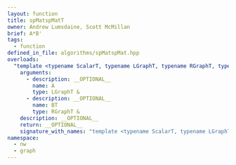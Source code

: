 ```yaml
---
layout: function
title: spMatspMatT
owner: Andrew Lumsdaine, Scott McMillan
brief: A*B'
tags:
  - function
defined_in_file: algorithms/spMatspMat.hpp
overloads:
  "template <typename ScalarT, typename LGraphT, typename RGraphT, typename MapOpT, typename ReduceOpT>\nedge_list<directedness::directed, ScalarT> spMatspMatT(LGraphT &, RGraphT &)":
    arguments:
      - description: __OPTIONAL__
        name: A
        type: LGraphT &
      - description: __OPTIONAL__
        name: BT
        type: RGraphT &
    description: __OPTIONAL__
    return: __OPTIONAL__
    signature_with_names: "template <typename ScalarT, typename LGraphT, typename RGraphT, typename MapOpT, typename ReduceOpT>\nedge_list<directedness::directed, ScalarT> spMatspMatT(LGraphT & A, RGraphT & BT)"
namespace:
  - nw
  - graph
---
```

